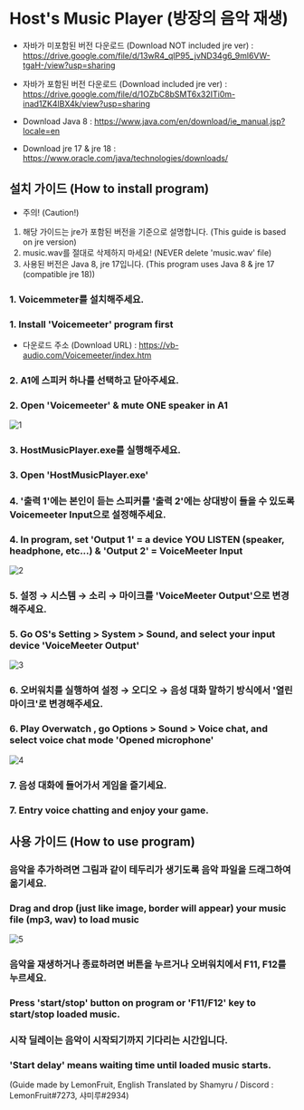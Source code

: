 # Host's Music Player (방장의 음악 재생)

- 자바가 미포함된 버전 다운로드 (Download NOT included jre ver) : https://drive.google.com/file/d/13wR4_qIP95_jvND34g6_9ml6VW-tgaH-/view?usp=sharing
- 자바가 포함된 버전 다운로드 (Download included jre ver) : https://drive.google.com/file/d/1OZbC8bSMT6x32ITi0m-inad1ZK4lBX4k/view?usp=sharing

- Download Java 8 : https://www.java.com/en/download/ie_manual.jsp?locale=en
- Download jre 17 & jre 18 : https://www.oracle.com/java/technologies/downloads/

## 설치 가이드 (How to install program)
- 주의! (Caution!)
1. 해당 가이드는 jre가 포함된 버전을 기준으로 설명합니다. (This guide is based on jre version)
2. music.wav를 절대로 삭제하지 마세요! (NEVER delete 'music.wav' file)
3. 사용된 버전은 Java 8, jre 17입니다. (This program uses Java 8 & jre 17 (compatible jre 18))

### 1. Voicemmeter를 설치해주세요.
### 1. Install 'Voicemeeter' program first
- 다운로드 주소 (Download URL) : https://vb-audio.com/Voicemeeter/index.htm

### 2. A1에 스피커 하나를 선택하고 닫아주세요.
### 2. Open 'Voicemeeter' & mute ONE speaker in A1
![1](https://user-images.githubusercontent.com/62262001/177206329-6d194c2e-577f-4522-a50a-4c7ea5a674f8.png)

### 3. HostMusicPlayer.exe를 실행해주세요.
### 3. Open 'HostMusicPlayer.exe'

### 4. '출력 1'에는 본인이 듣는 스피커를 '출력 2'에는 상대방이 들을 수 있도록 Voicemeeter Input으로 설정해주세요.
### 4. In program, set 'Output 1' = a device YOU LISTEN (speaker, headphone, etc...) & 'Output 2' = VoiceMeeter Input
![2](https://user-images.githubusercontent.com/62262001/177207810-71670024-16a6-4bed-add7-7b0dc72d850e.png)

### 5. 설정 → 시스템 → 소리 → 마이크를 'VoiceMeeter Output'으로 변경해주세요.
### 5. Go OS's Setting > System > Sound, and select your input device 'VoiceMeeter Output'
![3](https://user-images.githubusercontent.com/62262001/177207880-b8a1db9d-402a-45a5-ab4d-f8be1df3dc1e.png)

### 6. 오버워치를 실행하여 설정 → 오디오 → 음성 대화 말하기 방식에서 '열린 마이크'로 변경해주세요.
### 6. Play Overwatch , go Options > Sound > Voice chat, and select voice chat mode 'Opened microphone'
![4](https://user-images.githubusercontent.com/62262001/177208287-5f95f109-5f27-4810-a21a-122cbbe6f3ee.png)

### 7. 음성 대화에 들어가서 게임을 즐기세요.
### 7. Entry voice chatting and enjoy your game.

## 사용 가이드 (How to use program)

### 음악을 추가하려면 그림과 같이 테두리가 생기도록 음악 파일을 드래그하여 옮기세요.
### Drag and drop (just like image, border will appear) your music file (mp3, wav) to load music
![5](https://user-images.githubusercontent.com/62262001/177368032-44dc7ee7-a995-4923-9f27-fef5599f57d7.png)

### 음악을 재생하거나 종료하려면 버튼을 누르거나 오버워치에서 F11, F12를 누르세요.
### Press 'start/stop' button on program or 'F11/F12' key to start/stop loaded music.

### 시작 딜레이는 음악이 시작되기까지 기다리는 시간입니다.
### 'Start delay' means waiting time until loaded music starts.

(Guide made by LemonFruit, English Translated by Shamyru / Discord : LemonFruit#7273, 샤미루#2934)
